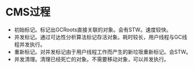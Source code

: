 # CMS过程

- 初始标记。标记出GCRoots直接关联的对象。会有STW。速度较快。
- 并发标记。通过可达性分析算法标记存活对象。耗时较长，用户线程与GC线程并发执行。
- 重新标记。对并发标记由于用户线程工作而产生的新垃圾重新标记。会STW。
- 并发清理。清理已经死亡的对象。不需要移动对象，可以并发执行。